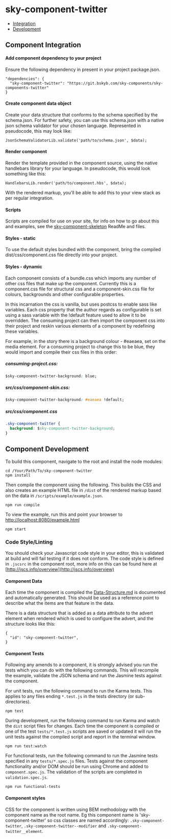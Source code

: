 # sky-component-twitter

* [Integration](#toc_1)
* [Development](#toc_10)

## <a id="integration" name="integration"></a>Component Integration

#### Add component dependency to your project

Ensure the following dependency in present in your project package.json.

```
"dependencies": {
  "sky-component-twitter": "https://git.bskyb.com/sky-components/sky-components-twitter"
}
```

#### Create component data object

Create your data structure that conforms to the schema specified by the schema.json. For further safety, you can use this schema.json with a native json schema validator for your chosen language. Represented in pseudocode, this may look like:

```
JsonSchemaValidatorLib.validate('path/to/schema.json', $data);
```

#### Render component

Render the template provided in the component source, using the native handlebars library for your language. In pseudocode, this would look something like this:

```
HandlebarsLib.render('path/to/component.hbs', $data);
```

With the rendered markup, you'll be able to add this to your view stack as per regular integration.


#### Scripts

Scripts are compiled for use on your site, for info on how to go about this and examples, see the [sky-component-skeleton](https://git.bskyb.com/sky-components/sky-component-skeleton) ReadMe and files.


#### Styles - static

To use the default styles bundled with the component, bring the compiled dist/css/component.css file directly into your project.

#### Styles - dynamic

Each component consists of a bundle.css which imports any number of other css files that make up the component. Currently this is a component.css file for structural css and a component-skin.css file for colours, backgrounds and other configurable properties.

In this incarnation the css is vanilla, but uses postcss to enable sass like variables. Each css property that the author regards as configurable is set using a sass variable with the !default feature used to allow it to be overridden. The consuming project can then import the component css into their project and reskin various elements of a component by redefining these variables.

For example, in the story there is a background colour - #eaeaea, set on the media element. For a consuming project to change this to be blue, they would import and compile their css files in this order:

##### consuming-project.css:

```css
$sky-component-twitter-background: blue;
```

##### src/css/component-skin.css:

```css
$sky-component-twitter-background: #eaeaea !default;
```

##### src/css/component.css

```css
.sky-component-twitter {
  background: $sky-component-twitter-background;
}
```


## <a id="dev" name="dev"></a>Component Development

To build this component, navigate to the root and install the node modules:

```
cd /Your/Path/To/sky-component-twitter
npm install
```

Then compile the component using the following. This builds the CSS and also creates an example HTML file in `/dist` of the rendered markup based on the data in `/scripts/example/example.json`.

```
npm run compile
```

To view the example, run this and point your browser to [http://localhost:8080/example.html](http://localhost:8080/example.html)

```
npm start
```

### Code Style/Linting

You should check your Javascript code style in your editor, this is validated at build and will fail testing if it does not conform. The code style is defined in `.jscsrc` in the component root, more info on this can be found here at [http://jscs.info/overview](http://jscs.info/overview)

#### Component Data

Each time the component is compiled the [Data-Structure.md](Data-Structure.md) is documented and automatically generated. This should be used as a reference point to describe what the items are that feature in the data.

There is a data structure that is added as a data attribute to the advert element when rendered which is used to configure the advert, and the structure looks like this:

```
{
  "id": "sky-component-twitter",
}
```

#### Component Tests

Following any amends to a component, it is strongly advised you run the tests which you can do with the following commands. This will recompile the example, validate the JSON schema and run the Jasmine tests against the component.

For unit tests, run the following command to run the Karma tests. This applies to any files ending `*.test.js` in the tests directory (or sub-directories).

```
npm test
```

During development, run the following command to run Karma and watch the `dist` script files for changes. Each time the component is compiled or one of the test `tests/*.test.js` scripts are saved or updated it will run the unit tests against the compiled script and report in the terminal window.

```
npm run test:watch
```

For functional tests, run the following command to run the Jasmine tests specified in any `tests/*.spec.js` files. Tests against the component functionality and/or DOM should be run using Chrome and added to `component.spec.js`. The validation of the scripts are completed in `validation.spec.js`.

```
npm run functional-tests
```


#### Component styles

CSS for the component is written using BEM methodology with the component name as the root name. Eg this component name is 'sky-component-twitter' so css classes are named accordingly:
`.sky-component-twitter`, `.sky-component-twitter--modifier` and `.sky-component-twitter__element`.
